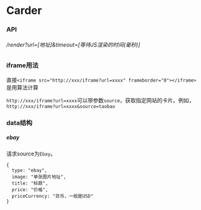 # Carder

### API

###### /render?url=[地址]&timeout=[等待JS渲染的时间(毫秒)]

### iframe用法

直接`<iframe src="http://xxx/iframe?url=xxxx" frameborder="0"></iframe>`是用算法计算

`http://xxx/iframe?url=xxxx`可以带参数`source`，获取指定网站的卡片。例如，`http://xxx/iframe?url=xxxx&source=taobao`

### data结构

##### ebay

请求source为`Ebay`。

```
{
  type: "ebay",
  image: "单张图片地址",
  title: "标题",
  price: "价格",
  priceCurrency: "货币，一般是USD"
}
```